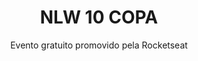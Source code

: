 <h1 align="center"> NLW 10 COPA </h1>

<p align="center">Evento gratuito promovido pela Rocketseat</p>


